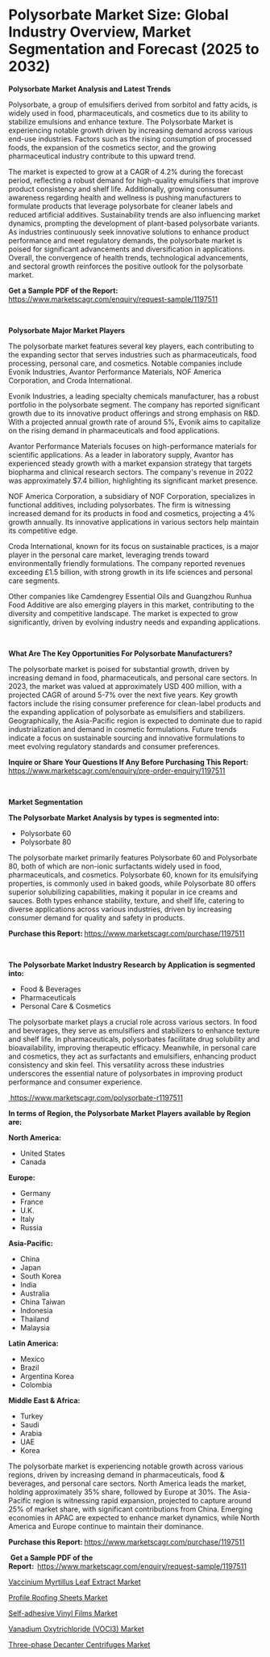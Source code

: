 <p><h1>Polysorbate Market Size: Global Industry Overview, Market Segmentation and Forecast (2025 to 2032)</h1></p><p><strong>Polysorbate Market Analysis and Latest Trends</strong></p>
<p><p>Polysorbate, a group of emulsifiers derived from sorbitol and fatty acids, is widely used in food, pharmaceuticals, and cosmetics due to its ability to stabilize emulsions and enhance texture. The Polysorbate Market is experiencing notable growth driven by increasing demand across various end-use industries. Factors such as the rising consumption of processed foods, the expansion of the cosmetics sector, and the growing pharmaceutical industry contribute to this upward trend. </p><p>The market is expected to grow at a CAGR of 4.2% during the forecast period, reflecting a robust demand for high-quality emulsifiers that improve product consistency and shelf life. Additionally, growing consumer awareness regarding health and wellness is pushing manufacturers to formulate products that leverage polysorbate for cleaner labels and reduced artificial additives. Sustainability trends are also influencing market dynamics, prompting the development of plant-based polysorbate variants. As industries continuously seek innovative solutions to enhance product performance and meet regulatory demands, the polysorbate market is poised for significant advancements and diversification in applications. Overall, the convergence of health trends, technological advancements, and sectoral growth reinforces the positive outlook for the polysorbate market.</p></p>
<p><strong>Get a Sample PDF of the Report:&nbsp;</strong> <a href="https://www.marketscagr.com/enquiry/request-sample/1197511?utm_campaign=1743&utm_medium=2&utm_source=Github&utm_content=ia&utm_term=30012025&utm_id=polysorbate">https://www.marketscagr.com/enquiry/request-sample/1197511</a></p>
<p>&nbsp;</p>
<p><strong>Polysorbate Major Market Players</strong></p>
<p><p>The polysorbate market features several key players, each contributing to the expanding sector that serves industries such as pharmaceuticals, food processing, personal care, and cosmetics. Notable companies include Evonik Industries, Avantor Performance Materials, NOF America Corporation, and Croda International.</p><p>Evonik Industries, a leading specialty chemicals manufacturer, has a robust portfolio in the polysorbate segment. The company has reported significant growth due to its innovative product offerings and strong emphasis on R&D. With a projected annual growth rate of around 5%, Evonik aims to capitalize on the rising demand in pharmaceuticals and food applications.</p><p>Avantor Performance Materials focuses on high-performance materials for scientific applications. As a leader in laboratory supply, Avantor has experienced steady growth with a market expansion strategy that targets biopharma and clinical research sectors. The company's revenue in 2022 was approximately $7.4 billion, highlighting its significant market presence.</p><p>NOF America Corporation, a subsidiary of NOF Corporation, specializes in functional additives, including polysorbates. The firm is witnessing increased demand for its products in food and cosmetics, projecting a 4% growth annually. Its innovative applications in various sectors help maintain its competitive edge.</p><p>Croda International, known for its focus on sustainable practices, is a major player in the personal care market, leveraging trends toward environmentally friendly formulations. The company reported revenues exceeding £1.5 billion, with strong growth in its life sciences and personal care segments.</p><p>Other companies like Camdengrey Essential Oils and Guangzhou Runhua Food Additive are also emerging players in this market, contributing to the diversity and competitive landscape. The market is expected to grow significantly, driven by evolving industry needs and expanding applications.</p></p>
<p>&nbsp;</p>
<p><strong>What Are The Key Opportunities For Polysorbate Manufacturers?</strong></p>
<p><p>The polysorbate market is poised for substantial growth, driven by increasing demand in food, pharmaceuticals, and personal care sectors. In 2023, the market was valued at approximately USD 400 million, with a projected CAGR of around 5-7% over the next five years. Key growth factors include the rising consumer preference for clean-label products and the expanding application of polysorbate as emulsifiers and stabilizers. Geographically, the Asia-Pacific region is expected to dominate due to rapid industrialization and demand in cosmetic formulations. Future trends indicate a focus on sustainable sourcing and innovative formulations to meet evolving regulatory standards and consumer preferences.</p></p>
<p><strong>Inquire or Share Your Questions If Any Before Purchasing This Report:</strong> <a href="https://www.marketscagr.com/enquiry/pre-order-enquiry/1197511?utm_campaign=1743&utm_medium=2&utm_source=Github&utm_content=ia&utm_term=30012025&utm_id=polysorbate">https://www.marketscagr.com/enquiry/pre-order-enquiry/1197511</a></p>
<p>&nbsp;</p>
<p><strong>Market Segmentation</strong></p>
<p><strong>The Polysorbate Market Analysis by types is segmented into:</strong></p>
<p><ul><li>Polysorbate 60</li><li>Polysorbate 80</li></ul></p>
<p><p>The polysorbate market primarily features Polysorbate 60 and Polysorbate 80, both of which are non-ionic surfactants widely used in food, pharmaceuticals, and cosmetics. Polysorbate 60, known for its emulsifying properties, is commonly used in baked goods, while Polysorbate 80 offers superior solubilizing capabilities, making it popular in ice creams and sauces. Both types enhance stability, texture, and shelf life, catering to diverse applications across various industries, driven by increasing consumer demand for quality and safety in products.</p></p>
<p><strong>Purchase this Report:&nbsp;</strong><a href="https://www.marketscagr.com/purchase/1197511?utm_campaign=1743&utm_medium=2&utm_source=Github&utm_content=ia&utm_term=30012025&utm_id=polysorbate">https://www.marketscagr.com/purchase/1197511</a></p>
<p>&nbsp;</p>
<p><strong>The Polysorbate Market Industry Research by Application is segmented into:</strong></p>
<p><ul><li>Food & Beverages</li><li>Pharmaceuticals</li><li>Personal Care & Cosmetics</li></ul></p>
<p><p>The polysorbate market plays a crucial role across various sectors. In food and beverages, they serve as emulsifiers and stabilizers to enhance texture and shelf life. In pharmaceuticals, polysorbates facilitate drug solubility and bioavailability, improving therapeutic efficacy. Meanwhile, in personal care and cosmetics, they act as surfactants and emulsifiers, enhancing product consistency and skin feel. This versatility across these industries underscores the essential nature of polysorbates in improving product performance and consumer experience.</p></p>
<p><a href="https://www.marketscagr.com/polysorbate-r1197511?utm_campaign=1743&utm_medium=2&utm_source=Github&utm_content=ia&utm_term=30012025&utm_id=polysorbate">&nbsp;https://www.marketscagr.com/polysorbate-r1197511</a></p>
<p><strong>In terms of Region, the Polysorbate Market Players available by Region are:</strong></p>
<p>
    <p> <strong> North America: </strong>
        <ul>
            <li>United States</li>
            <li>Canada</li>
        </ul>
        </p> 
    <p> <strong> Europe: </strong>
        <ul>
            <li>Germany</li>
            <li>France</li>
            <li>U.K.</li>
            <li>Italy</li>
            <li>Russia</li>
        </ul>
        </p> 
    <p> <strong> Asia-Pacific: </strong>
        <ul>
            <li>China</li>
            <li>Japan</li>
            <li>South Korea</li>
            <li>India</li>
            <li>Australia</li>
            <li>China Taiwan</li>
            <li>Indonesia</li>
            <li>Thailand</li>
            <li>Malaysia</li>
        </ul>
        </p> 
    <p> <strong> Latin America: </strong>
        <ul>
            <li>Mexico</li>
            <li>Brazil</li>
            <li>Argentina Korea</li>
            <li>Colombia</li>
        </ul>
        </p> 
    <p> <strong> Middle East & Africa: </strong>
        <ul>
            <li>Turkey</li>
            <li>Saudi</li>
            <li>Arabia</li>
            <li>UAE</li>
            <li>Korea</li>
        </ul>
    </p>
    </p>
<p><p>The polysorbate market is experiencing notable growth across various regions, driven by increasing demand in pharmaceuticals, food & beverages, and personal care sectors. North America leads the market, holding approximately 35% share, followed by Europe at 30%. The Asia-Pacific region is witnessing rapid expansion, projected to capture around 25% of market share, with significant contributions from China. Emerging economies in APAC are expected to enhance market dynamics, while North America and Europe continue to maintain their dominance.</p></p>
<p><strong>Purchase this Report: </strong><a href="https://www.marketscagr.com/purchase/1197511?utm_campaign=1743&utm_medium=2&utm_source=Github&utm_content=ia&utm_term=30012025&utm_id=polysorbate">https://www.marketscagr.com/purchase/1197511</a></p>
<p>&nbsp;<strong>Get a Sample PDF of the Report:&nbsp;&nbsp;</strong><a href="https://www.marketscagr.com/enquiry/request-sample/1197511?utm_campaign=1743&utm_medium=2&utm_source=Github&utm_content=ia&utm_term=30012025&utm_id=polysorbate">https://www.marketscagr.com/enquiry/request-sample/1197511</a></p>
<p><strong></strong></p>
<p><p><a href="https://github.com/bholdsfofie/Market-Research-Report-List-1/blob/main/vaccinium-myrtillus-leaf-extract-market.md?utm_campaign=1743&utm_medium=2&utm_source=Github&utm_content=ia&utm_term=30012025&utm_id=polysorbate">Vaccinium Myrtillus Leaf Extract Market</a></p><p><a href="https://github.com/rashkaeduzor/Market-Research-Report-List-1/blob/main/profile-roofing-sheets-market.md?utm_campaign=1743&utm_medium=2&utm_source=Github&utm_content=ia&utm_term=30012025&utm_id=polysorbate">Profile Roofing Sheets Market</a></p><p><a href="https://www.linkedin.com/pulse/comprehensive-analysis-self-adhesive-vinyl-films-market-b1z2f?utm_campaign=1743&utm_medium=2&utm_source=Github&utm_content=ia&utm_term=30012025&utm_id=polysorbate">Self-adhesive Vinyl Films Market</a></p><p><a href="https://www.linkedin.com/pulse/vanadium-oxytrichloride-vocl3-market-analysis-growth-jrsrf?utm_campaign=1743&utm_medium=2&utm_source=Github&utm_content=ia&utm_term=30012025&utm_id=polysorbate">Vanadium Oxytrichloride (VOCl3) Market</a></p><p><a href="https://www.linkedin.com/pulse/growth-potential-market-share-analysis-three-phase-decanter-centrifuges-2npye?utm_campaign=1743&utm_medium=2&utm_source=Github&utm_content=ia&utm_term=30012025&utm_id=polysorbate">Three-phase Decanter Centrifuges Market</a></p></p>